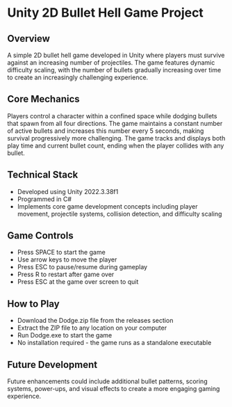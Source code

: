 # Unity 2D Bullet Hell Game Project

## Overview
A simple 2D bullet hell game developed in Unity where players must survive against an increasing number of projectiles. The game features dynamic difficulty scaling, with the number of bullets gradually increasing over time to create an increasingly challenging experience.

## Core Mechanics
Players control a character within a confined space while dodging bullets that spawn from all four directions. The game maintains a constant number of active bullets and increases this number every 5 seconds, making survival progressively more challenging. The game tracks and displays both play time and current bullet count, ending when the player collides with any bullet.

## Technical Stack
- Developed using Unity 2022.3.38f1
- Programmed in C#
- Implements core game development concepts including player movement, projectile systems, collision detection, and difficulty scaling

## Game Controls
- Press SPACE to start the game
- Use arrow keys to move the player
- Press ESC to pause/resume during gameplay
- Press R to restart after game over
- Press ESC at the game over screen to quit

## How to Play
- Download the Dodge.zip file from the releases section
- Extract the ZIP file to any location on your computer
- Run Dodge.exe to start the game
- No installation required - the game runs as a standalone executable

## Future Development
Future enhancements could include additional bullet patterns, scoring systems, power-ups, and visual effects to create a more engaging gaming experience.
